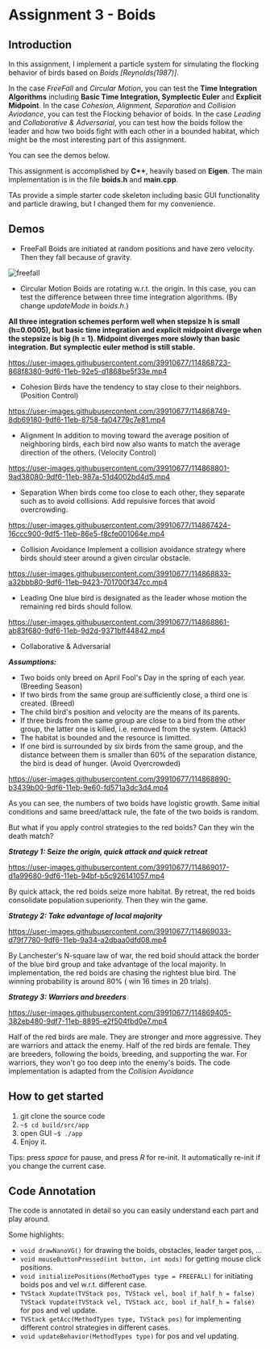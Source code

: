 # Assignment 3 - Boids

## Introduction

In this assignment, I implement a particle system for simulating the flocking behavior of birds based on *Boids [Reynolds(1987)]*. 

In the case *FreeFall* and *Circular Motion*, you can test the **Time Integration Algorithms** including **Basic Time Integration, Symplectic Euler** and **Explicit Midpoint**. In the case *Cohesion, Alignment, Separation* and *Collision Aviodance*, you can test the Flocking behavior of boids. In the case *Leading* and *Collaborative & Adversarial*, you can test how the boids follow the leader and how two boids fight with each other in a bounded habitat, which might be the most interesting part of this assignment.

You can see the demos below.

This assignment is accomplished by **C++**, heavily based on **Eigen**. The main implementation is in the file **boids.h** and **main.cpp**.

TAs provide a simple starter code skeleton including basic GUI functionality and particle drawing, but I changed them for my convenience.

## Demos
* FreeFall
Boids are initiated at random positions and have zero velocity. Then they fall because of gravity.

![freefall](https://user-images.githubusercontent.com/39910677/114870800-df601b80-9df8-11eb-8a39-f11e25cf5fa6.gif)

* Circular Motion
Boids are rotating w.r.t. the origin. In this case, you can test the difference between three time integration algorithms. (By change *updateMode* in *boids.h*.)

**All three integration schemes perform well when stepsize h is small (h=0.0005), but basic time integration and explicit midpoint diverge when the stepsize is big (h = 1). Midpoint diverges more slowly than basic integration. But symplectic euler method is still stable.**

https://user-images.githubusercontent.com/39910677/114868723-868f8380-9df6-11eb-92e5-d1868be5f33e.mp4

* Cohesion
Birds have the tendency to stay close to their neighbors. (Position Control)

https://user-images.githubusercontent.com/39910677/114868749-8db69180-9df6-11eb-8758-fa04779c7e81.mp4

* Alignment
In addition to moving toward the average position of neighboring birds, each bird now also wants to match the average direction of the others. (Velocity Control)

https://user-images.githubusercontent.com/39910677/114868801-9ad38080-9df6-11eb-987a-51d4002bd4d5.mp4

* Separation
When birds come too close to each other, they separate such as to avoid collisions. Add repulsive forces that avoid overcrowding.

https://user-images.githubusercontent.com/39910677/114867424-16ccc900-9df5-11eb-86e5-f8cfe001064e.mp4

* Collision Avoidance
Implement a collision avoidance strategy where birds should steer around a given circular obstacle.

https://user-images.githubusercontent.com/39910677/114868833-a32bbb80-9df6-11eb-9423-701700f347cc.mp4

* Leading
One blue bird is designated as the leader whose motion the remaining red birds should follow. 

https://user-images.githubusercontent.com/39910677/114868861-ab83f680-9df6-11eb-9d2d-9371bff44842.mp4

* Collaborative & Adversarial

 ***Assumptions:***

* Two boids only breed on April Fool's Day in the spring of each year. (Breeding Season)
* If two birds from the same group are sufficiently close, a third one is created. (Breed)
* The child bird's position and velocity are the means of its parents.
* If three birds from the same group are close to a bird from the other group, the latter one is killed, i.e. removed from the system. (Attack)
* The habitat is bounded and the resource is limitted.
* If one bird is surrounded by six birds from the same group, and the distance between them is smaller than 60% of the separation distance, the bird is dead of hunger. (Avoid Overcrowded)

https://user-images.githubusercontent.com/39910677/114868890-b3439b00-9df6-11eb-9e60-fd571a3dc3d4.mp4

As you can see, the numbers of two boids have logistic growth. Same initial conditions and same breed/attack rule, the fate of the two boids is random.

But what if you apply control strategies to the red boids? Can they win the death match?
 
 ***Strategy 1: Seize the origin, quick attack and quick retreat***
 
https://user-images.githubusercontent.com/39910677/114869017-d1a99680-9df6-11eb-94bf-b5c926141057.mp4

By quick attack, the red boids seize more habitat. By retreat, the red boids consolidate population superiority. Then they win the game.

 ***Strategy 2: Take advantage of local majority***
 
https://user-images.githubusercontent.com/39910677/114869033-d79f7780-9df6-11eb-9a34-a2dbaa0dfd08.mp4

By Lanchester's N-square law of war, the red boid should attack the border of the blue bird group and take advantage of the local majority. In implementation, the red boids are chasing the rightest blue bird. The winning probability is around 80% ( win 16 times in 20 trials).

***Strategy 3: Warriors and breeders***

https://user-images.githubusercontent.com/39910677/114869405-382eb480-9df7-11eb-8895-e2f504fbd0e7.mp4

Half of the red birds are male. They are stronger and more aggressive. They are warriors and attack the enemy. Half of the red birds are female. They are breeders, following the boids, breeding, and supporting the war. For warriors, they  won't go too deep into the enemy's boids. The code implementation is adapted from the *Collision Avoidance*
  
## How to get started

1. git clone the source code
2. ```~$ cd build/src/app```
3. open GUI ```~$ ./app```
4. Enjoy it. 

Tips: press *space* for pause, and press *R* for re-init. It automatically re-init if you change the current case.

## Code Annotation

The code is annotated in detail so you can easily understand each part and play around. 

Some highlights: 

* ```void drawNanoVG()```
 for drawing the boids, obstacles, leader target pos, ...
* ```void mouseButtonPressed(int button, int mods)```
for getting mouse click positions.
* ```void initializePositions(MethodTypes type = FREEFALL)```
for initiating boids pos and vel w.r.t. different case.
* ```TVStack Xupdate(TVStack pos, TVStack vel, bool if_half_h = false)```
```TVStack Vupdate(TVStack vel, TVStack acc, bool if_half_h = false)```
 for pos and vel update.
* ```TVStack getAcc(MethodTypes type, TVStack pos)```
for implementing different control strategies in different cases.
* ```void updateBehavior(MethodTypes type)```
for pos and vel updating.














